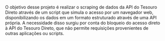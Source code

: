 O objetivo desse projeto é realizar o scraping de dados da API do Tesouro Direto através de um script que simula o acesso por um navegador web, disponibilizando os dados em um formato estruturado através de uma API própria. A necessidade disso surgiu por conta do bloqueio do acesso direto à API do Tesouro Direto, que não permite requisições provenientes de outras aplicações ou scripts.